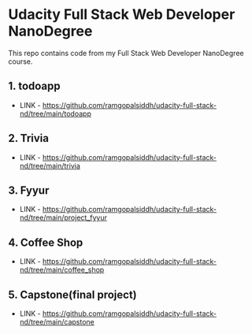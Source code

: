 # Udacity Full Stack Web Developer NanoDegree

This repo contains code from my Full Stack Web Developer NanoDegree course.

## 1. todoapp

- LINK - https://github.com/ramgopalsiddh/udacity-full-stack-nd/tree/main/todoapp 

## 2. Trivia 
- LINK - https://github.com/ramgopalsiddh/udacity-full-stack-nd/tree/main/trivia

## 3. Fyyur 
- LINK - https://github.com/ramgopalsiddh/udacity-full-stack-nd/tree/main/project_fyyur

## 4. Coffee Shop
- LINK -  https://github.com/ramgopalsiddh/udacity-full-stack-nd/tree/main/coffee_shop

## 5. Capstone(final project)
- LINK -  https://github.com/ramgopalsiddh/udacity-full-stack-nd/tree/main/capstone